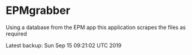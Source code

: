 # EPMgrabber
Using a database from the EPM app this application scrapes the files as required


Latest backup: Sun Sep 15 09:21:02 UTC 2019
